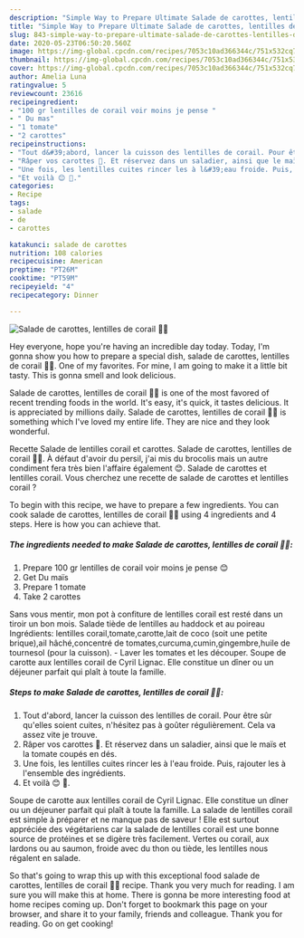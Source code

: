 ```yaml
---
description: "Simple Way to Prepare Ultimate Salade de carottes, lentilles de corail 🥗🥕"
title: "Simple Way to Prepare Ultimate Salade de carottes, lentilles de corail 🥗🥕"
slug: 843-simple-way-to-prepare-ultimate-salade-de-carottes-lentilles-de-corail
date: 2020-05-23T06:50:20.560Z
image: https://img-global.cpcdn.com/recipes/7053c10ad366344c/751x532cq70/salade-de-carottes-lentilles-de-corail-🥗🥕-photo-principale-de-la-recette.jpg
thumbnail: https://img-global.cpcdn.com/recipes/7053c10ad366344c/751x532cq70/salade-de-carottes-lentilles-de-corail-🥗🥕-photo-principale-de-la-recette.jpg
cover: https://img-global.cpcdn.com/recipes/7053c10ad366344c/751x532cq70/salade-de-carottes-lentilles-de-corail-🥗🥕-photo-principale-de-la-recette.jpg
author: Amelia Luna
ratingvalue: 5
reviewcount: 23616
recipeingredient:
- "100 gr lentilles de corail voir moins je pense "
- " Du mas"
- "1 tomate"
- "2 carottes"
recipeinstructions:
- "Tout d&#39;abord, lancer la cuisson des lentilles de corail. Pour être sûr qu&#39;elles soient cuites, n&#39;hésitez pas à goûter régulièrement. Cela va assez vite je trouve."
- "Râper vos carottes 🥕. Et réservez dans un saladier, ainsi que le maïs et la tomate coupés en dés."
- "Une fois, les lentilles cuites rincer les à l&#39;eau froide. Puis, rajouter les à l&#39;ensemble des ingrédients."
- "Et voilà 😊 🌱."
categories:
- Recipe
tags:
- salade
- de
- carottes

katakunci: salade de carottes 
nutrition: 108 calories
recipecuisine: American
preptime: "PT26M"
cooktime: "PT59M"
recipeyield: "4"
recipecategory: Dinner

---
```



![Salade de carottes, lentilles de corail 🥗🥕](https://img-global.cpcdn.com/recipes/7053c10ad366344c/751x532cq70/salade-de-carottes-lentilles-de-corail-🥗🥕-photo-principale-de-la-recette.jpg)

Hey everyone, hope you're having an incredible day today. Today, I'm gonna show you how to prepare a special dish, salade de carottes, lentilles de corail 🥗🥕. One of my favorites. For mine, I am going to make it a little bit tasty. This is gonna smell and look delicious.

Salade de carottes, lentilles de corail 🥗🥕 is one of the most favored of recent trending foods in the world. It's easy, it's quick, it tastes delicious. It is appreciated by millions daily. Salade de carottes, lentilles de corail 🥗🥕 is something which I've loved my entire life. They are nice and they look wonderful.

Recette Salade de lentilles corail et carottes. Salade de carottes, lentilles de corail 🥗🥕. À défaut d&#39;avoir du persil, j&#39;ai mis du brocolis mais un autre condiment fera très bien l&#39;affaire également 😊. Salade de carottes et lentilles corail. Vous cherchez une recette de salade de carottes et lentilles corail ?


To begin with this recipe, we have to prepare a few ingredients. You can cook salade de carottes, lentilles de corail 🥗🥕 using 4 ingredients and 4 steps. Here is how you can achieve that.

<!--inarticleads1-->

##### The ingredients needed to make Salade de carottes, lentilles de corail 🥗🥕:

1. Prepare 100 gr lentilles de corail voir moins je pense 😊
1. Get  Du maïs
1. Prepare 1 tomate
1. Take 2 carottes


Sans vous mentir, mon pot à confiture de lentilles corail est resté dans un tiroir un bon mois. Salade tiède de lentilles au haddock et au poireau Ingrédients: lentilles corail,tomate,carotte,lait de coco (soit une petite brique),ail hâché,concentré de tomates,curcuma,cumin,gingembre,huile de tournesol (pour la cuisson). - Laver les tomates et les découper. Soupe de carotte aux lentilles corail de Cyril Lignac. Elle constitue un dîner ou un déjeuner parfait qui plaît à toute la famille. 

<!--inarticleads2-->

##### Steps to make Salade de carottes, lentilles de corail 🥗🥕:

1. Tout d&#39;abord, lancer la cuisson des lentilles de corail. Pour être sûr qu&#39;elles soient cuites, n&#39;hésitez pas à goûter régulièrement. Cela va assez vite je trouve.
1. Râper vos carottes 🥕. Et réservez dans un saladier, ainsi que le maïs et la tomate coupés en dés.
1. Une fois, les lentilles cuites rincer les à l&#39;eau froide. Puis, rajouter les à l&#39;ensemble des ingrédients.
1. Et voilà 😊 🌱.


Soupe de carotte aux lentilles corail de Cyril Lignac. Elle constitue un dîner ou un déjeuner parfait qui plaît à toute la famille. La salade de lentilles corail est simple à préparer et ne manque pas de saveur ! Elle est surtout appréciée des végétariens car la salade de lentilles corail est une bonne source de protéines et se digère très facilement. Vertes ou corail, aux lardons ou au saumon, froide avec du thon ou tiède, les lentilles nous régalent en salade. 

So that's going to wrap this up with this exceptional food salade de carottes, lentilles de corail 🥗🥕 recipe. Thank you very much for reading. I am sure you will make this at home. There is gonna be more interesting food at home recipes coming up. Don't forget to bookmark this page on your browser, and share it to your family, friends and colleague. Thank you for reading. Go on get cooking!
